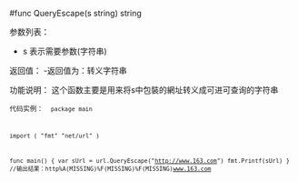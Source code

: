 #func QueryEscape(s string) string

参数列表：

- s 表示需要参数(字符串) 

返回值：
-返回值为：转义字符串

功能说明：
这个函数主要是用来将s中包裝的網址转义成可进可查询的字符串

<code>代码实例：
<code>
package main

import (
  "fmt"
	"net/url"
)

func main() {
	var sUrl = url.QueryEscape("http://www.163.com")
	fmt.Printf(sUrl)
}
//输出结果：http%A(MISSING)%F(MISSING)%F(MISSING)www.163.com
</code>

